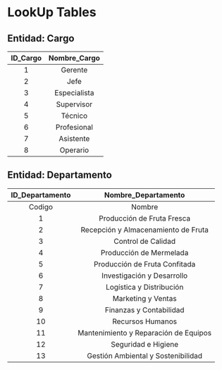 # LookUp Tables

## Entidad: Cargo
| **ID_Cargo** | **Nombre_Cargo** |
|:------------:|:----------------:|
|       1      |      Gerente     |
|       2      |       Jefe       |
|       3      |   Especialista   |
|       4      |    Supervisor    |
|       5      |      Técnico     |
|       6      |    Profesional   |
|       7      |     Asistente    |
|       8      |     Operario     |

## Entidad: Departamento
| **ID_Departamento** |        **Nombre_Departamento**        |
|:-------------------:|:-------------------------------------:|
|        Codigo       |                 Nombre                |
|          1          |       Producción de Fruta Fresca      |
|          2          |  Recepción y Almacenamiento de Fruta  |
|          3          |           Control de Calidad          |
|          4          |        Producción de Mermelada        |
|          5          |     Producción de Fruta Confitada     |
|          6          |       Investigación y Desarrollo      |
|          7          |        Logística y Distribución       |
|          8          |           Marketing y Ventas          |
|          9          |        Finanzas y Contabilidad        |
|          10         |            Recursos Humanos           |
|          11         | Mantenimiento y Reparación de Equipos |
|          12         |          Seguridad e Higiene          |
|          13         |   Gestión Ambiental y Sostenibilidad  |

